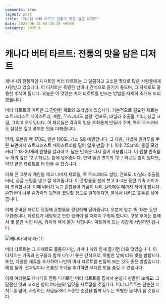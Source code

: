 ```yaml
---
comments: true
layout: post
title: "캐나다 버터 타르트 전통의 맛을 담은 디저트"
date: 2025-06-25 09:36:20 +0900
category: 2025-6
---
```


# 캐나다 버터 타르트: 전통의 맛을 담은 디저트

캐나다의 전통적인 디저트인 버터 타르트는 그 달콤하고 고소한 맛으로 많은 사람들에게 사랑받고 있습니다. 이 디저트는 특별한 날이나 간식으로 즐기기 좋으며, 그 자체로도 훌륭한 후식이 됩니다. 오늘은 이 맛있는 버터 타르트를 만드는 방법을 자세히 소개해 드리겠습니다.

버터 타르트의 매력은 그 간단한 재료와 조리법에 있습니다. 기본적으로 필요한 재료는 쇼트크러스트 페이스트리, 계란, 무스코바도 설탕, 건포도, 바닐라 추출물, 버터, 싱글 크림, 그리고 호두입니다. 이 재료들은 각각의 맛을 조화롭게 만들어 주며, 특히 무스코바도 설탕은 깊고 풍부한 맛을 더해줍니다.

먼저, 오븐을 팬 170도, 일반 190도, 가스 5로 예열합니다. 그 다음, 가볍게 밀가루를 뿌린 표면에서 쇼트크러스트 페이스트리를 밀어 얇게 만듭니다. 이후 7.5cm의 물결 모양 커터로 18-20개의 원형을 잘라내고, 남은 반죽은 다시 밀어 사용합니다. 이 원형 반죽을 두 개의 깊은 12구 타르트 틀에 넣어줍니다. 만약 일반 크기의 12구 타르트 틀이 있다면, 약간 얕은 타르트를 더 만들 수 있습니다.

이제 큰 그릇에 계란을 깨고 나머지 재료들, 즉 무스코바도 설탕, 건포도, 바닐라 추출물, 버터, 싱글 크림을 넣고 잘 섞어줍니다. 이 혼합물을 팬에 붓고 3-4분 동안 계속 저어가며 조리합니다. 이때 버터가 녹고 혼합물이 거품이 나며 걸쭉해질 때까지 저어야 합니다. 혼합물이 나무 숟가락의 뒷면을 코팅할 정도로 걸쭉해지면, 불에서 내리고 호두를 섞어줍니다.

이제 준비된 타르트 껍질에 혼합물을 평평하게 담아줍니다. 오븐에 넣고 15-18분 동안 구워줍니다. 타르트가 세팅되고 연한 금색이 될 때까지 구워야 합니다. 구운 후에는 틀에서 몇 분간 식힌 다음, 와이어 랙에 옮겨 식힙니다. 따뜻하게 또는 차갑게 서빙하면 됩니다.

![캐나다 버터 타르트](https://www.themealdb.com/images/media/meals/wpputp1511812960.jpg)

버터 타르트는 그 자체로도 훌륭하지만, 커피나 차와 함께 즐기면 더욱 맛있습니다. 이 디저트는 가족과 친구들과 함께 나누기 좋은 간식으로, 특별한 날에 더욱 빛을 발합니다. 또한, 다양한 재료를 추가하여 나만의 버터 타르트를 만들어 보는 것도 좋은 방법입니다. 예를 들어, 건과일이나 초콜릿 조각을 추가하면 색다른 맛을 즐길 수 있습니다.

이제 여러분도 캐나다의 전통 디저트인 버터 타르트를 집에서 손쉽게 만들어 보세요. 그 달콤한 맛과 고소한 향이 여러분의 입맛을 사로잡을 것입니다. 버터 타르트는 단순한 디저트를 넘어, 사랑하는 사람들과의 소중한 순간을 함께 나누는 특별한 음식이 될 것입니다.